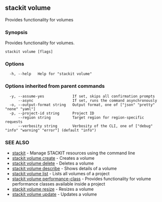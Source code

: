 ## stackit volume

Provides functionality for volumes

### Synopsis

Provides functionality for volumes.

```
stackit volume [flags]
```

### Options

```
  -h, --help   Help for "stackit volume"
```

### Options inherited from parent commands

```
  -y, --assume-yes             If set, skips all confirmation prompts
      --async                  If set, runs the command asynchronously
  -o, --output-format string   Output format, one of ["json" "pretty" "none" "yaml"]
  -p, --project-id string      Project ID
      --region string          Target region for region-specific requests
      --verbosity string       Verbosity of the CLI, one of ["debug" "info" "warning" "error"] (default "info")
```

### SEE ALSO

* [stackit](./stackit.md)	 - Manage STACKIT resources using the command line
* [stackit volume create](./stackit_volume_create.md)	 - Creates a volume
* [stackit volume delete](./stackit_volume_delete.md)	 - Deletes a volume
* [stackit volume describe](./stackit_volume_describe.md)	 - Shows details of a volume
* [stackit volume list](./stackit_volume_list.md)	 - Lists all volumes of a project
* [stackit volume performance-class](./stackit_volume_performance-class.md)	 - Provides functionality for volume performance classes available inside a project
* [stackit volume resize](./stackit_volume_resize.md)	 - Resizes a volume
* [stackit volume update](./stackit_volume_update.md)	 - Updates a volume

